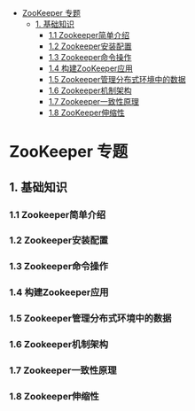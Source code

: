 
<!-- GFM-TOC -->
* [ZooKeeper 专题](#java集合工具包框架图)
    * [1. 基础知识](#1-基础知识)
      * [1.1 Zookeeper简单介绍](#11-zookeeper简单介绍)
      * [1.2 Zookeeper安装配置](#12-zookeeper安装配置)
      * [1.3 Zookeeper命令操作](#13-zookeeper命令操作)
      * [1.4 构建ZooKeeper应用](#14-构建zookeeper应用)
      * [1.5 Zookeeper管理分布式环境中的数据](#15-zookeeper管理分布式环境中的数据)
      * [1.6 Zookeeper机制架构](#16-zookeeper机制架构)
      * [1.7 Zookeeper一致性原理](#17-zookeeper一致性原理)
      * [1.8 ZooKeeper伸缩性](#18-zookeeper伸缩性)
<!-- GFM-TOC -->
# ZooKeeper 专题
## 1. 基础知识
### 1.1 Zookeeper简单介绍
### 1.2 Zookeeper安装配置
### 1.3 Zookeeper命令操作
### 1.4 构建Zookeeper应用
### 1.5 Zookeeper管理分布式环境中的数据
### 1.6 Zookeeper机制架构
### 1.7 Zookeeper一致性原理
### 1.8 Zookeeper伸缩性